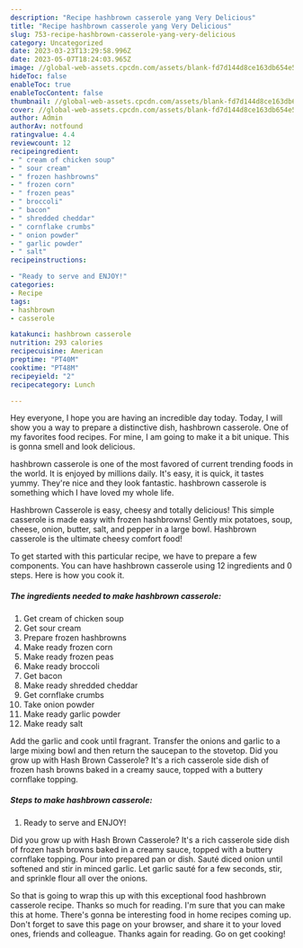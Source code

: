 ```yaml
---
description: "Recipe hashbrown casserole yang Very Delicious"
title: "Recipe hashbrown casserole yang Very Delicious"
slug: 753-recipe-hashbrown-casserole-yang-very-delicious
category: Uncategorized
date: 2023-03-23T13:29:58.996Z
date: 2023-05-07T18:24:03.965Z
image: //global-web-assets.cpcdn.com/assets/blank-fd7d144d8ce163db654e5a02c40b08a2775adb7897d16e4062681dc7e1b2800f.png
hideToc: false
enableToc: true
enableTocContent: false
thumbnail: //global-web-assets.cpcdn.com/assets/blank-fd7d144d8ce163db654e5a02c40b08a2775adb7897d16e4062681dc7e1b2800f.png
cover: //global-web-assets.cpcdn.com/assets/blank-fd7d144d8ce163db654e5a02c40b08a2775adb7897d16e4062681dc7e1b2800f.png
author: Admin
authorAv: notfound
ratingvalue: 4.4
reviewcount: 12
recipeingredient:
- " cream of chicken soup"
- " sour cream"
- " frozen hashbrowns"
- " frozen corn"
- " frozen peas"
- " broccoli"
- " bacon"
- " shredded cheddar"
- " cornflake crumbs"
- " onion powder"
- " garlic powder"
- " salt"
recipeinstructions:

- "Ready to serve and ENJOY!"
categories:
- Recipe
tags:
- hashbrown
- casserole

katakunci: hashbrown casserole 
nutrition: 293 calories
recipecuisine: American
preptime: "PT40M"
cooktime: "PT48M"
recipeyield: "2"
recipecategory: Lunch

---
```



Hey everyone, I hope you are having an incredible day today. Today, I will show you a way to prepare a distinctive dish, hashbrown casserole. One of my favorites food recipes. For mine, I am going to make it a bit unique. This is gonna smell and look delicious.

hashbrown casserole is one of the most favored of current trending foods in the world. It is enjoyed by millions daily. It's easy, it is quick, it tastes yummy. They're nice and they look fantastic. hashbrown casserole is something which I have loved my whole life.

Hashbrown Casserole is easy, cheesy and totally delicious! This simple casserole is made easy with frozen hashbrowns! Gently mix potatoes, soup, cheese, onion, butter, salt, and pepper in a large bowl. Hashbrown casserole is the ultimate cheesy comfort food!


To get started with this particular recipe, we have to prepare a few components. You can have hashbrown casserole using 12 ingredients and 0 steps. Here is how you cook it.

<!--inarticleads1-->

##### The ingredients needed to make hashbrown casserole:

1. Get  cream of chicken soup
1. Get  sour cream
1. Prepare  frozen hashbrowns
1. Make ready  frozen corn
1. Make ready  frozen peas
1. Make ready  broccoli
1. Get  bacon
1. Make ready  shredded cheddar
1. Get  cornflake crumbs
1. Take  onion powder
1. Make ready  garlic powder
1. Make ready  salt


Add the garlic and cook until fragrant. Transfer the onions and garlic to a large mixing bowl and then return the saucepan to the stovetop. Did you grow up with Hash Brown Casserole? It&#39;s a rich casserole side dish of frozen hash browns baked in a creamy sauce, topped with a buttery cornflake topping. 

<!--inarticleads2-->

##### Steps to make hashbrown casserole:


1. Ready to serve and ENJOY!

Did you grow up with Hash Brown Casserole? It&#39;s a rich casserole side dish of frozen hash browns baked in a creamy sauce, topped with a buttery cornflake topping. Pour into prepared pan or dish. Sauté diced onion until softened and stir in minced garlic. Let garlic sauté for a few seconds, stir, and sprinkle flour all over the onions. 

So that is going to wrap this up with this exceptional food hashbrown casserole recipe. Thanks so much for reading. I'm sure that you can make this at home. There's gonna be interesting food in home recipes coming up. Don't forget to save this page on your browser, and share it to your loved ones, friends and colleague. Thanks again for reading. Go on get cooking!
